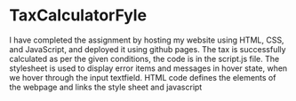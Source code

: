 # TaxCalculatorFyle
I have completed the assignment by hosting my website using HTML, CSS, and JavaScript, and deployed it using github pages.
The tax is successfully calculated as per the given conditions, the code is in the script.js file.
The stylesheet is used to display error items and messages in hover state, when we hover through the input textfield.
HTML code defines the elements of the webpage and links the style sheet and javascript
